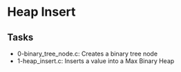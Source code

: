 # Heap Insert

## Tasks

- 0-binary_tree_node.c: Creates a binary tree node
- 1-heap_insert.c: Inserts a value into a Max Binary Heap
